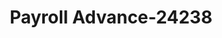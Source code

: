 ---
f_zip-code: 44077
f_state-code: OH
title: Payroll Advance-24238
f_phone: 440-392-2274
f_city-only: Painesville
f_address: 1219 Mentor Ave. Painesville
f_location-unique-id: '24238'
slug: payroll-advance-24238
updated-on: '2024-05-30T13:46:58.046Z'
created-on: '2024-05-30T13:36:59.803Z'
published-on: '2024-05-30T13:54:32.469Z'
f_city-state: cms/city/painesville-oh.md
f_company: cms/company/payroll-advance.md
f_state: cms/state/ohio.md
layout: '[payday-loan].html'
tags: payday-loan
---